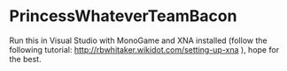 # PrincessWhateverTeamBacon

Run this in Visual Studio with MonoGame and XNA installed (follow the following tutorial: http://rbwhitaker.wikidot.com/setting-up-xna ), hope for the best.
